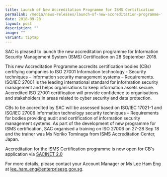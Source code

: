 ```yaml
---
title: Launch of New Accreditation Programme for ISMS Certification
permalink: /media/news-releases/launch-of-new-accreditation-programme-for-isms-certification/
date: 2018-09-28
layout: post
description: ""
image: ""
variant: tiptap
---
```

<p>SAC is pleased to launch the new accreditation programme for Information
Security Management System (ISMS) Certification on 28 September 2018.</p>
<p>This new Accreditation Programme accredits certification bodies (CBs)
certifying companies to ISO 27001 Information technology - Security techniques
– Information security management systems – Requirements. ISO/IEC 27001
is the leading international standard for information security management
and helps organisations to keep information assets secure. Accredited ISO
27001 certification will provide confidence to organisations and stakeholders
in areas related to cyber security and data protection.</p>
<p>CBs to be accredited by SAC will be assessed based on ISO/IEC 17021-1
and ISO/IEC 27006 Information technology security techniques – Requirements
for bodies providing audit and certification of information security management
systems. As part of the development of new programme for ISMS certification,
SAC organised a training on ISO 27006 on 27-28 Sep 18 and the trainer was
Ms Noriko Tominaga from ISMS Accreditation Center, Japan.</p>
<p>Accreditation for the ISMS Certification programme is now open for CB's
application via&nbsp;<a href="https://sacinet2.enterprisesg.gov.sg/landing" rel="noopener noreferrer nofollow" target="_blank">SACINET 2.0</a>
</p>
<p></p>
<p>For more details, please contact your Account Manager or Ms Lee Ham Eng
at&nbsp;<a href="mailto:lee_ham_eng@enterprisesg.gov.sg" rel="noopener noreferrer nofollow" target="_blank">lee_ham_eng@enterprisesg.gov.sg</a>.</p>